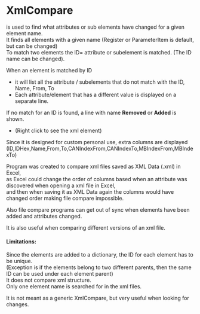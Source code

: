 # XmlCompare
is used to find what attributes or sub elements have changed for a given element name.<br/>
It finds all elements with a given name (Register or ParameterItem is default, but can be changed)</br>
To match two elements the ID= attribute or <ID> subelement is matched. (The ID name can be changed).</br>

When an element is matched by ID
- it will list all the attribute / subelements that do not match
 with the ID, Name, From, To
- Each attribute/element that has a different value is displayed on a separate line.

If no match for an ID is found, a line with name **Removed** or **Added** is shown.
-  (Right click to see the xml element)

Since it is designed for custom personal use, extra columns are displayed (ID,IDHex,Name,From,To,CANIndexFrom,CANIndexTo,MBIndexFrom,MBIndexTo)

Program was created to compare xml files saved as XML Data (.xml) in Excel,<br/>
as Excel could change the order of columns based when an attribute was discovered when opening a xml file in Excel,<br/> 
and then when saving it as XML Data again the columns would have changed order making file compare impossible.<br/>

Also file compare programs can get out of sync when elements have been added and attributes changed.

It is also useful when comparing different versions of an xml file.

#### Limitations:
Since the elements are added to a dictionary, the ID for each element has to be unique.<br/>
 (Exception is if the elements belong to two different parents, then the same ID can be used under each element parent)<br/>
It does not compare xml structure.<br/>
Only one element name is searched for in the xml files.<br/>

It is not meant as a generic XmlCompare, but very useful when looking for changes.
